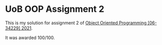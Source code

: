 # UoB OOP Assignment 2

This is my solution for assignment 2 of [Object Oriented Programming [06-34229] 2021](https://www.cs.bham.ac.uk/internal/modules/2021/06-34229/).

It was awarded 100/100.
